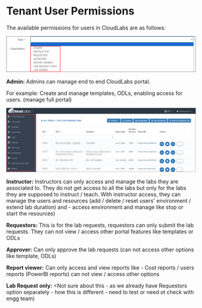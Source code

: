 # Tenant User Permissions  

The available permissions for users in CloudLabs are as follows:

![](./Images/allroles.png)

**Admin:** Admins can manage end to end CloudLabs portal.

For example: Create and manage  templates, ODLs, enabling access for users. (manage full portal)

![](./Images/Admin.png)
 
**Instructor:** Instructors can only access and manage the labs they are associated to. They do not get access to all the labs but only for the labs they are supposed to instruct / teach. With instructor access, they can manage the users and resources (add / delete / reset users' environment / extend lab duration) and  - access environment and manage like stop or start the resources)
 
**Requestors:** This is for the lab requests, requestors can only submit the lab requests. They can not view / access other portal features like templates or ODLs
 
**Approver:** Can only approve the lab requests (can not access other options like template, ODLs) 
 
**Report viewer:** Can only access and view reports like - Cost reports / users reports (PowerBI reports) can not view / access other options
 
**Lab Request only:** <Not sure about this - as we already have Requestors option separately - how this is different - need to test or need ot check with engg team) 
 
